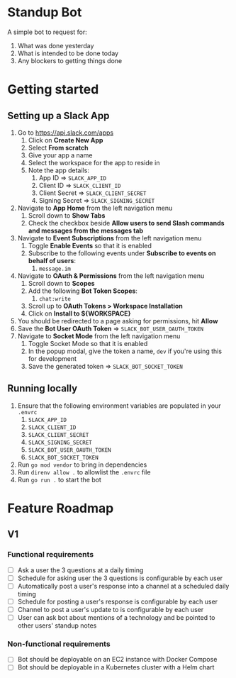 # Standup Bot

A simple bot to request for:

1. What was done yesterday
2. What is intended to be done today
3. Any blockers to getting things done

# Getting started

## Setting up a Slack App

1. Go to https://api.slack.com/apps
   1. Click on **Create New App**
   2. Select **From scratch**
   3. Give your app a name
   4. Select the workspace for the app to reside in
   5. Note the app details:
      1. App ID => `SLACK_APP_ID`
      2. Client ID => `SLACK_CLIENT_ID`
      3. Client Secret => `SLACK_CLIENT_SECRET`
      4. Signing Secret => `SLACK_SIGNING_SECRET`
2. Navigate to **App Home** from the left navigation menu
   1. Scroll down to **Show Tabs**
   2. Check the checkbox beside **Allow users to send Slash commands and messages from the messages tab**
3. Navigate to **Event Subscriptions** from the left navigation menu
   1. Toggle **Enable Events** so that it is enabled
   2. Subscribe to the following events under **Subscribe to events on behalf of users**:
      1. `message.im`
4. Navigate to **OAuth & Permissions** from the left navigation menu
   1. Scroll down to **Scopes**
   2. Add the following **Bot Token Scopes**:
      1. `chat:write`
   3. Scroll up to **OAuth Tokens > Workspace Installation**
   4. Click on **Install to ${WORKSPACE}**
5. You should be redirected to a page asking for permissions, hit **Allow**
6. Save the **Bot User OAuth Token** => `SLACK_BOT_USER_OAUTH_TOKEN`
7. Navigate to **Socket Mode** from the left navigation menu
   1. Toggle Socket Mode so that it is enabled
   2. In the popup modal, give the token a name, `dev` if you're using this for development
   3. Save the generated token => `SLACK_BOT_SOCKET_TOKEN`

## Running locally

1. Ensure that the following environment variables are populated in your `.envrc`
   1. `SLACK_APP_ID`
   2. `SLACK_CLIENT_ID`
   3. `SLACK_CLIENT_SECRET`
   4. `SLACK_SIGNING_SECRET`
   5. `SLACK_BOT_USER_OAUTH_TOKEN`
   5. `SLACK_BOT_SOCKET_TOKEN`
2. Run `go mod vendor` to bring in dependencies
3. Run `direnv allow .` to allowlist the `.envrc` file
4. Run `go run .` to start the bot

# Feature Roadmap

## V1

### Functional requirements

- [ ] Ask a user the 3 questions at a daily timing
- [ ] Schedule for asking user the 3 questions is configurable by each user
- [ ] Automatically post a user's response into a channel at a scheduled daily timing
- [ ] Schedule for posting a user's response is configurable by each user
- [ ] Channel to post a user's update to is configurable by each user
- [ ] User can ask bot about mentions of a technology and be pointed to other users' standup notes

### Non-functional requirements

- [ ] Bot should be deployable on an EC2 instance with Docker Compose
- [ ] Bot should be deployable in a Kubernetes cluster with a Helm chart
